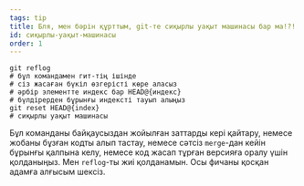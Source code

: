 ```yaml
---
tags: tip
title: Бля, мен бәрін құрттым, git-те сиқырлы уақыт машинасы бар ма!?!
id: сиқырлы-уақыт-машинасы
order: 1
---
```


```git
git reflog
# бұл командамен гит-тің ішінде 
# cіз жасаған бүкіл өзгерісті көре аласыз  
# әрбір элементте индекс бар HEAD@{индекс}
# бүлдірерден бұрынғы индексті тауып алыңыз
git reset HEAD@{index}
# сиқырлы уақыт машинасы
```

Бұл команданы байқаусыздан жойылған заттарды кері қайтару, немесе жобаны бұзған кодты алып тастау, немесе сәтсіз `merge`-дан кейін бұрынғы қалпына келу, немесе код жасап тұрған версияға оралу үшін қолданыңыз. Мен `reflog`-ты жиі қолданамын. Осы фичаны қосқан адамға алғысым шексіз.
